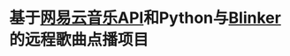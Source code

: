 # 基于[网易云音乐API][1]和Python与[Blinker][2]的远程歌曲点播项目


  [1]: https://github.com/Binaryify/NeteaseCloudMusicApi/
  [2]: https://blinker.app
